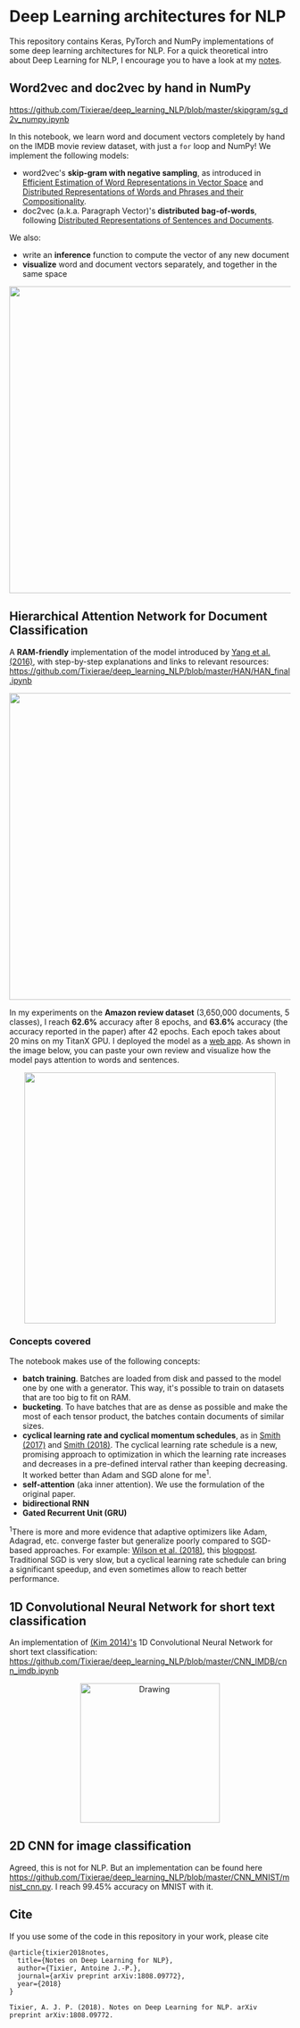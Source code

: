 # Deep Learning architectures for NLP

This repository contains Keras, PyTorch and NumPy implementations of some deep learning architectures for NLP. For a quick theoretical intro about Deep Learning for NLP, I encourage you to have a look at my [notes](https://arxiv.org/pdf/1808.09772.pdf).

## Word2vec and doc2vec by hand in NumPy

https://github.com/Tixierae/deep_learning_NLP/blob/master/skipgram/sg_d2v_numpy.ipynb

In this notebook, we learn word and document vectors completely by hand on the IMDB movie review dataset, with just a `for` loop and NumPy! We implement the following models:
* word2vec's **skip-gram with negative sampling**, as introduced in [Efficient Estimation of Word Representations in Vector Space](https://arxiv.org/pdf/1301.3781.pdf) and [Distributed Representations of Words and Phrases and their Compositionality](https://arxiv.org/pdf/1310.4546.pdf).
* doc2vec (a.k.a. Paragraph Vector)'s **distributed bag-of-words**, following [Distributed Representations of Sentences and Documents](https://arxiv.org/pdf/1405.4053.pdf).

We also:

* write an **inference** function to compute the vector of any new document
* **visualize** word and document vectors separately, and together in the same space

<p align="center">
<img src="https://raw.githubusercontent.com/Tixierae/deep_learning_NLP/master/skipgram/images/doc2vec_readme.png" alt="" width="550"/>
</p>

## Hierarchical Attention Network for Document Classification
A **RAM-friendly** implementation of the model introduced by [Yang et al. (2016)](http://www.aclweb.org/anthology/N16-1174), with step-by-step explanations and links to relevant resources: https://github.com/Tixierae/deep_learning_NLP/blob/master/HAN/HAN_final.ipynb

<p align="center">
<img src="https://raw.githubusercontent.com/Tixierae/deep_learning_NLP/master/HAN/han_architecture_illustration_small.bmp" alt="" width="550"/>
</p>

In my experiments on the **Amazon review dataset** (3,650,000 documents, 5 classes), I reach **62.6%** accuracy after 8 epochs, and **63.6%** accuracy (the accuracy reported in the paper) after 42 epochs. Each epoch takes about 20 mins on my TitanX GPU. I deployed the model as a [web app](https://safetyapp.shinyapps.io/DNLPvis/). As shown in the image below, you can paste your own review and visualize how the model pays attention to words and sentences.

<p align="center">
<a href="https://safetyapp.shinyapps.io/DNLPvis/" target="_blank">
<img src="https://raw.githubusercontent.com/Tixierae/deep_learning_NLP/master/HAN/dnlpvis_app_illustration_new.bmp" alt="" width="450"/></a>
</p>

### Concepts covered
The notebook makes use of the following concepts:

- **batch training**. Batches are loaded from disk and passed to the model one by one with a generator. This way, it's possible to train on datasets that are too big to fit on RAM. 
- **bucketing**. To have batches that are as dense as possible and make the most of each tensor product, the batches contain documents of similar sizes.
- **cyclical learning rate and cyclical momentum schedules**, as in [Smith (2017)](https://arxiv.org/pdf/1506.01186.pdf) and [Smith (2018)](https://arxiv.org/pdf/1803.09820.pdf). The cyclical learning rate schedule is a new, promising approach to optimization in which the learning rate increases and decreases in a pre-defined interval rather than keeping decreasing. It worked better than Adam and SGD alone for me<sup>1</sup>.
- **self-attention** (aka inner attention). We use the formulation of the original paper.
- **bidirectional RNN**
- **Gated Recurrent Unit (GRU)** 

<sup>1</sup>There is more and more evidence that adaptive optimizers like Adam, Adagrad, etc. converge faster but generalize poorly compared to SGD-based approaches. For example: [Wilson et al. (2018)](https://arxiv.org/pdf/1705.08292.pdf), this [blogpost]( https://shaoanlu.wordpress.com/2017/05/29/sgd-all-which-one-is-the-best-optimizer-dogs-vs-cats-toy-experiment/). Traditional SGD is very slow, but a cyclical learning rate schedule can bring a significant speedup, and even sometimes allow to reach better performance.

## 1D Convolutional Neural Network for short text classification
An implementation of [(Kim 2014)'s](https://arxiv.org/abs/1408.5882) 1D Convolutional Neural Network for short text classification: https://github.com/Tixierae/deep_learning_NLP/blob/master/CNN_IMDB/cnn_imdb.ipynb 

<p align="center">
<img src="https://github.com/Tixierae/deep_learning_NLP/blob/master/CNN_IMDB/cnn_illustration.png" alt="Drawing" style="width: 250px;"/>
</p>

## 2D CNN for image classification
Agreed, this is not for NLP. But an implementation can be found here https://github.com/Tixierae/deep_learning_NLP/blob/master/CNN_MNIST/mnist_cnn.py. I reach 99.45% accuracy on MNIST with it.

## Cite
If you use some of the code in this repository in your work, please cite
```
@article{tixier2018notes,
  title={Notes on Deep Learning for NLP},
  author={Tixier, Antoine J.-P.},
  journal={arXiv preprint arXiv:1808.09772},
  year={2018}
}
```

```
Tixier, A. J. P. (2018). Notes on Deep Learning for NLP. arXiv preprint arXiv:1808.09772.
```